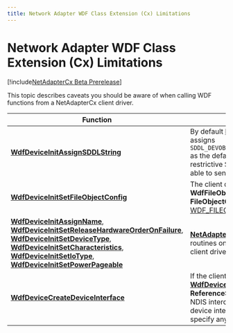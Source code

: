```yaml
---
title: Network Adapter WDF Class Extension (Cx) Limitations
---
```


# Network Adapter WDF Class Extension (Cx) Limitations

[!include[NetAdapterCx Beta Prerelease](../netcx-beta-prerelease.md)]

This topic describes caveats you should be aware of when calling WDF functions from a NetAdapterCx client driver.

|Function | Description |
|-|-|
| [**WdfDeviceInitAssignSDDLString**](https://msdn.microsoft.com/library/windows/hardware/ff546035) | By default [**NetAdapterDeviceInitConfig**](netadapterdeviceinitconfig.md) assigns `SDDL_DEVOBJ_SYS_ALL_ADM_RWX_WORLD_RW_RES_R` as the default SDDL. If you specify a more restrictive SDDL, the application might not be able to send query OIDs to the adapter. |
|[**WdfDeviceInitSetFileObjectConfig**](https://msdn.microsoft.com/library/windows/hardware/ff546107)| The client driver must not set **WdfFileObjectWdfCanUseFsContext** in the **FileObjectClass** member of [WDF_FILEOBJECT_CONFIG](https://msdn.microsoft.com/library/windows/hardware/ff551319). |
| [**WdfDeviceInitAssignName**](https://msdn.microsoft.com/library/windows/hardware/ff546029), [**WdfDeviceInitSetReleaseHardwareOrderOnFailure**](https://msdn.microsoft.com/library/windows/hardware/hh706196), [**WdfDeviceInitSetDeviceType**](https://msdn.microsoft.com/library/windows/hardware/ff546090), [**WdfDeviceInitSetCharacteristics**](https://msdn.microsoft.com/library/windows/hardware/ff546074),  [**WdfDeviceInitSetIoType**](https://msdn.microsoft.com/library/windows/hardware/ff546128), [**WdfDeviceInitSetPowerPageable**](https://msdn.microsoft.com/library/windows/hardware/ff546766) | [**NetAdapterDeviceInitConfig**](netadapterdeviceinitconfig.md) calls these routines on behalf of the client driver. The client driver should not call these.
| [**WdfDeviceCreateDeviceInterface**](https://msdn.microsoft.com/library/windows/hardware/ff545935) | If the client driver calls [**WdfDeviceCreateDeviceInterface**](https://msdn.microsoft.com/library/windows/hardware/ff545935) with the **ReferenceString** parameter equal to **NULL**, NDIS intercepts I/O requests sent to the device interface. To avoid this behavior, specify any reference string.
